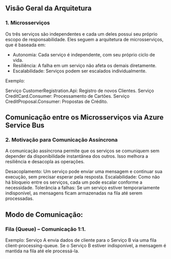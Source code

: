 ## Visão Geral da Arquitetura

### 1. Microsserviços

Os três serviços são independentes e cada um deles possui seu próprio escopo de responsabilidade. Eles seguem a arquitetura de microsserviços, que é baseada em:

- Autonomia: Cada serviço é independente, com seu próprio ciclo de vida.
- Resiliência: A falha em um serviço não afeta os demais diretamente.
- Escalabilidade: Serviços podem ser escalados individualmente.
  
Exemplo:

Serviço CustomerRegistration.Api: Registro de novos Clientes.
Serviço CreditCard.Consumer: Processamento de Cartões.
Serviço CreditProposal.Consumer: Propostas de Crédito.

## Comunicação entre os Microsserviços via Azure Service Bus
### 2. Motivação para Comunicação Assíncrona
A comunicação assíncrona permite que os serviços se comuniquem sem depender da disponibilidade instantânea dos outros. Isso melhora a resiliência e desacopla as operações.

Desacoplamento: Um serviço pode enviar uma mensagem e continuar sua execução, sem precisar esperar pela resposta.
Escalabilidade: Como não há bloqueio entre os serviços, cada um pode escalar conforme a necessidade.
Tolerância a falhas: Se um serviço estiver temporariamente indisponível, as mensagens ficam armazenadas na fila até serem processadas.

## Modo de Comunicação:
### Fila (Queue) – Comunicação 1:1.

Exemplo: Serviço A envia dados de cliente para o Serviço B via uma fila client-processing-queue.
Se o Serviço B estiver indisponível, a mensagem é mantida na fila até ele processá-la.
